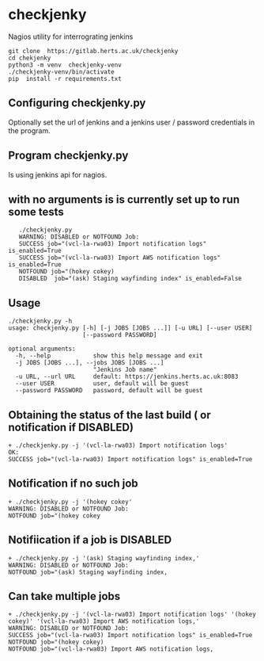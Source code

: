 # checkjenky
Nagios utility for interrograting jenkins

```
git clone  https://gitlab.herts.ac.uk/checkjenky
cd chekjenky
python3 -m venv  checkjenky-venv
./checkjenky-venv/bin/activate
pip  install -r requirements.txt
```

##  Configuring checkjenky.py
Optionally set the url of jenkins and a jenkins user / password credentials in the program.
 
## Program checkjenky.py
Is using jenkins api for nagios.

##  with no arguments is is currently set up to run some tests

```
   ./checkjenky.py
   WARNING: DISABLED or NOTFOUND Job:
   SUCCESS job="(vcl-la-rwa03) Import notification logs" is_enabled=True
   SUCCESS job="(vcl-la-rwa03) Import AWS notification logs" is_enabled=True
   NOTFOUND job="(hokey cokey)
   DISABLED  job="(ask) Staging wayfinding index" is_enabled=False
```

##  Usage
```
./checkjenky.py -h
usage: checkjenky.py [-h] [-j JOBS [JOBS ...]] [-u URL] [--user USER]
                     [--password PASSWORD]

optional arguments:
  -h, --help            show this help message and exit
  -j JOBS [JOBS ...], --jobs JOBS [JOBS ...]
                        "Jenkins Job name"
  -u URL, --url URL     default: https://jenkins.herts.ac.uk:8083
  --user USER           user, default will be guest
  --password PASSWORD   password, default will be guest

```

##  Obtaining the status of the last  build ( or notification if DISABLED)
```
+ ./checkjenky.py -j '(vcl-la-rwa03) Import notification logs'
OK:
SUCCESS job="(vcl-la-rwa03) Import notification logs" is_enabled=True
```

##  Notification if no such job
```
+ ./checkjenky.py -j '(hokey cokey'
WARNING: DISABLED or NOTFOUND Job:
NOTFOUND job="(hokey cokey
```

##  Notifiication if a job is DISABLED
```
+ ./checkjenky.py -j '(ask) Staging wayfinding index,'
WARNING: DISABLED or NOTFOUND Job:
NOTFOUND job="(ask) Staging wayfinding index,
```

## Can take multiple jobs
```
+ ./checkjenky.py -j '(vcl-la-rwa03) Import notification logs' '(hokey cokey)' '(vcl-la-rwa03) Import AWS notification logs,'
WARNING: DISABLED or NOTFOUND Job:
SUCCESS job="(vcl-la-rwa03) Import notification logs" is_enabled=True
NOTFOUND job="(hokey cokey)
NOTFOUND job="(vcl-la-rwa03) Import AWS notification logs,
```

